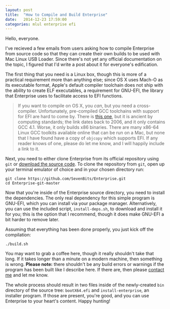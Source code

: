 ```yaml
---
layout: post
title:  "How to Compile and Build Enterprise"
date:   2014-12-23 17:59:00
categories: mlul enterprise efi
---
```

Hello, everyone.

I've recieved a few emails from users asking how to compile Enterprise from source code so that they can create their own builds to be used with Mac Linux USB Loader. Since there's not yet any official documentation on the topic, I figured that I'd write a post about it for everyone's edification.

The first thing that you need is a Linux box, though this is more of a practical requirement more than anything else; since OS X uses Mach-O as its executable format, Apple's default compiler toolchain does not ship with the ability to create ELF executables, a requirement for GNU-EFI, the library that Enterprise uses to facilitate access to EFI functions.

> If you want to compile on OS X, you *can*, but you need a cross-compiler. Unfortunately, pre-compiled GCC toolchains with support for EFI are hard to come by. There is [this one][1], but it is ancient by computing standards; the link dates back to 2006, and it only contains GCC 4.1. Worse, it only builds x86 binaries. There are many x86-64 Linux GCC toolkits available online that can be run on a Mac, but none that I have found have a copy of `objcopy` which supports EFI. If any reader knows of one, please do let me know, and I will happily include a link to it.

Next, you need to either clone Enterprise from its official repository using `git` or [download the source code][2]. To clone the repository from `git`, open up your terminal emulator of choice and in your chosen directory run:

    git clone https://github.com/SevenBits/Enterprise.git
    cd Enterprise-git-master

Now that you're inside of the Enterprise source directory, you need to install the dependencies. The only real dependency for this simple program is GNU-EFI, which you can install via your package manager. Alternatively, you can use the included script, `install-deps.sh`, to download and install it for you; this is the option that I recommend, though it does make GNU-EFI a bit harder to remove later.

Assuming that everything has been done properly, you just kick off the compilation:

    ./build.sh

You may want to grab a coffee here, though it really shouldn't take that long. If it takes longer than a minute on a modern machine, then something is wrong. **Please note:** there shouldn't be any build errors or warnings if the program has been built like I describe here. If there are, then please [contact me][3] and let me know.

The whole process should result in two files inside of the newly-created `bin` directory of the source tree: `bootX64.efi` and `install-enterprise`, an installer program. If those are present, you're good, and you can use Enterprise to your heart's content. Happy hunting!

[1]: http://osxbook.com/book/bonus/chapter4/efiprogramming/ "OS X Book: EFI Toolchain"
[2]: https://github.com/SevenBits/Enterprise/archive/master.zip "Enterprise Source Download"
[3]: https://sevenbits.github.io/contact.html "Contact Me"